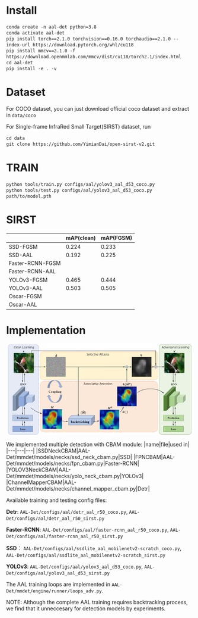 # Install
```
conda create -n aal-det python=3.8
conda activate aal-det
pip install torch==2.1.0 torchvision==0.16.0 torchaudio==2.1.0 --index-url https://download.pytorch.org/whl/cu118
pip install mmcv==2.1.0 -f https://download.openmmlab.com/mmcv/dist/cu118/torch2.1/index.html
cd aal-det
pip install -e . -v
```

# Dataset
For COCO dataset, you can just download official coco dataset and extract in ```data/coco```

For Single-frame InfraRed Small Target(SIRST) dataset, run
```shell
cd data
git clone https://github.com/YimianDai/open-sirst-v2.git
```

# TRAIN

```shell
python tools/train.py configs/aal/yolov3_aal_d53_coco.py
python tools/test.py configs/aal/yolov3_aal_d53_coco.py path/to/model.pth
```

# SIRST

||mAP(clean)|mAP(FGSM)|
|---|---|---|
|SSD-FGSM|0.224|0.233|
|SSD-AAL|0.192|0.225|
|Faster-RCNN-FGSM|||
|Faster-RCNN-AAL|||
|YOLOv3-FGSM|0.465|0.444|
|YOLOv3-AAL|0.503|0.505|
|Oscar-FGSM|||
|Oscar-AAL|||

# Implementation

![alt text](image.png)

We implemented multiple detection with CBAM module:
|name|file|used in|
|---|---|---|
|SSDNeckCBAM|AAL-Det/mmdet/models/necks/ssd_neck_cbam.py|SSD|
|FPNCBAM|AAL-Det/mmdet/models/necks/fpn_cbam.py|Faster-RCNN|
|YOLOV3NeckCBAM|AAL-Det/mmdet/models/necks/yolo_neck_cbam.py|YOLOv3|
|ChannelMapperCBAM|AAL-Det/mmdet/models/necks/channel_mapper_cbam.py|Detr|

Available training and testing config files:

**Detr**: ```AAL-Det/configs/aal/detr_aal_r50_coco.py```, ```AAL-Det/configs/aal/detr_aal_r50_sirst.py```

**Faster-RCNN**: ```AAL-Det/configs/aal/faster-rcnn_aal_r50_coco.py```, ```AAL-Det/configs/aal/faster-rcnn_aal_r50_sirst.py```

**SSD**： ```AAL-Det/configs/aal/ssdlite_aal_mobilenetv2-scratch_coco.py```, ```AAL-Det/configs/aal/ssdlite_aal_mobilenetv2-scratch_sirst.py```

**YOLOv3**: ```AAL-Det/configs/aal/yolov3_aal_d53_coco.py```, ```AAL-Det/configs/aal/yolov3_aal_d53_sirst.py```

The AAL training loops are implemented in ```AAL-Det/mmdet/engine/runner/loops_adv.py```.

NOTE: Although the complete AAL training requires backtracking process, we find that it unneccesary for detection models by experiments.